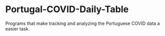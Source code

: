 # Portugal-COVID-Daily-Table
Programs that make tracking and analyzing the Portuguese COVID data a easier task.
